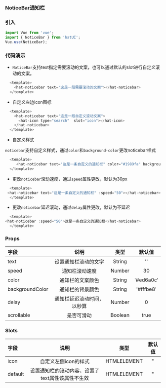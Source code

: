 ### NoticeBar通知栏

### 引入

```js
import Vue from 'vue';
import { NoticeBar } from 'hatUI';
Vue.use(NoticeBar);
```

### 代码演示

- `NoticeBar`支持text指定需要滚动的文案，也可以通过默认的slot进行自定义滚动的文案。

```js
  <template>
    <hat-noticebar text="这是一段需要滚动的文案"></hat-noticebar>
  </template>
```
- 自定义左边icon图标

```js
  <template>
    <hat-noticebar text="这是一段自定义滚动文案">
      <hat-icon type="search"  slot="icon"></hat-icon>
    </hat-noticebar>
  </template>
```
- 自定义样式

`noticebar`支持自定义样式，通过`color`和`background-color`更改noticebar样式
```js
  <template>
     <hat-noticebar text="这是一条自定义的通知栏" color="#1989fa" backgroundColor="#ecf9ff"></hat-noticebar>
  </template>
```
- 更改`noticebar`滚动速度，通过`speed`属性更改，默认为30px

```js
  <template>
 <hat-noticebar text="这是一条自定义的通知栏" :speed="50"></hat-noticebar>
  </template>
```
- 更改`noticebar`延迟滚动，通过`delay`属性更改，默认为不延迟

```js
  <template>
<hat-noticebar :speed="50">这是一条自定义的通知栏</hat-noticebar>
  </template>
```



### Props

| 字段    | 说明    | 类型 |默认值|
| :------------- |:-------------:| :-----:|:-------:|
| text  | 设置通知栏滚动的文字| String |''|
| speed  | 通知栏滚动速度   |  Number |30| 
| color  | 通知栏的文案颜色   |  String |'#ed6a0c'| 
| backgroundColor  | 通知栏的背景颜色   |  String |'#fffbe8'| 
| delay  | 通知栏延迟滚动时间，以秒算  |  Number |0| 
| scrollable  | 是否可滑动  |  Boolean |true| 


### Slots
| 字段    | 说明    | 类型 |默认值|
| :------------- |:-------------:| :-----:|:-------:|
| icon  | 自定义左侧icon的样式| HTMLELEMENT |''|
| default  | 设置通知栏的滚动内容，设置了text属性该属性不生效   |  HTMLELEMENT |''| 

<ClientOnly>
  <demo componentName="notify" />
</ClientOnly>

